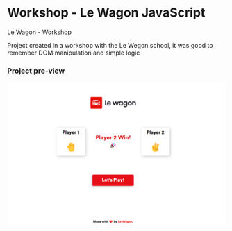 # Workshop - Le Wagon JavaScript

Le Wagon - Workshop <br />

Project created in a workshop with the Le Wegon school, it was good to remember DOM manipulation and simple logic
<br />

### Project pre-view

![](./assets/screenshot.png)
